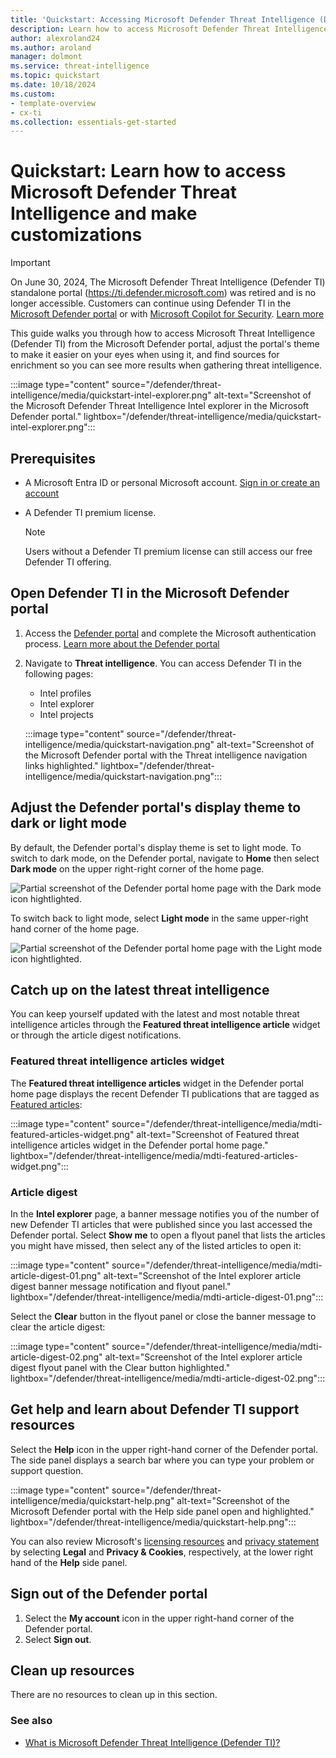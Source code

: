 ```yaml
--- 
title: 'Quickstart: Accessing Microsoft Defender Threat Intelligence (Defender TI)'
description: Learn how to access Microsoft Defender Threat Intelligence (Defender TI) in the Microsoft Defender portal, configure your profile and preferences, and access help resources.
author: alexroland24
ms.author: aroland
manager: dolmont
ms.service: threat-intelligence 
ms.topic: quickstart
ms.date: 10/18/2024
ms.custom: 
- template-overview
- cx-ti
ms.collection: essentials-get-started
---
```


# Quickstart: Learn how to access Microsoft Defender Threat Intelligence and make customizations

>[!IMPORTANT] 
> On June 30, 2024, The Microsoft Defender Threat Intelligence (Defender TI) standalone portal (https://ti.defender.microsoft.com) was retired and is no longer accessible. Customers can continue using Defender TI in the [Microsoft Defender portal](https://aka.ms/mdti-intel-explorer) or with [Microsoft Copilot for Security](security-copilot-and-defender-threat-intelligence.md). [Learn more](https://aka.ms/mdti-standaloneportal)

This guide walks you through how to access Microsoft Threat Intelligence (Defender TI) from the Microsoft Defender portal, adjust the portal's theme to make it easier on your eyes when using it, and find sources for enrichment so you can see more results when gathering threat intelligence. 

:::image type="content" source="/defender/threat-intelligence/media/quickstart-intel-explorer.png" alt-text="Screenshot of the Microsoft Defender Threat Intelligence Intel explorer in the Microsoft Defender portal." lightbox="/defender/threat-intelligence/media/quickstart-intel-explorer.png":::

## Prerequisites

- A Microsoft Entra ID or personal Microsoft account. [Sign in or create an account](https://signup.microsoft.com/)
- A Defender TI premium license.

    > [!NOTE]
    > Users without a Defender TI premium license can still access our free Defender TI offering.

## Open Defender TI in the Microsoft Defender portal

1. Access the [Defender portal](https://security.microsoft.com/) and complete the Microsoft authentication process. [Learn more about the Defender portal](/defender-xdr/microsoft-365-defender-portal)
2. Navigate to **Threat intelligence**. You can access Defender TI in the following pages:
   - Intel profiles
   - Intel explorer
   - Intel projects

    :::image type="content" source="/defender/threat-intelligence/media/quickstart-navigation.png" alt-text="Screenshot of the Microsoft Defender portal with the Threat intelligence navigation  links highlighted." lightbox="/defender/threat-intelligence/media/quickstart-navigation.png":::

## Adjust the Defender portal's display theme to dark or light mode

By default, the Defender portal's display theme is set to light mode. To switch to dark mode, on the Defender portal, navigate to **Home** then select **Dark mode** on the upper right-right corner of the home page.
      
![Partial screenshot of the Defender portal home page with the Dark mode icon hightlighted.](media/quickstart-dark-mode.png)

To switch back to light mode, select **Light mode** in the same upper-right hand corner of the home page.

![Partial screenshot of the Defender portal home page with the Light mode icon hightlighted.](media/quickstart-light-mode.png)

## Catch up on the latest threat intelligence

You can keep yourself updated with the latest and most notable threat intelligence articles through the **Featured threat intelligence article** widget or through the article digest notifications.

### Featured threat intelligence articles widget

The **Featured threat intelligence articles** widget in the Defender portal home page displays the recent Defender TI publications that are tagged as [Featured articles](what-is-microsoft-defender-threat-intelligence-defender-ti.md#featured-articles):

:::image type="content" source="/defender/threat-intelligence/media/mdti-featured-articles-widget.png" alt-text="Screenshot of Featured threat intelligence articles widget in the Defender portal home page." lightbox="/defender/threat-intelligence/media/mdti-featured-articles-widget.png":::

### Article digest 

In the **Intel explorer** page, a banner message notifies you of the number of new Defender TI articles that were published since you last accessed the Defender portal. Select **Show me** to open a flyout panel that lists the articles you might have missed, then select any of the listed articles to open it:

:::image type="content" source="/defender/threat-intelligence/media/mdti-article-digest-01.png" alt-text="Screenshot of the Intel explorer article digest banner message notification and flyout panel." lightbox="/defender/threat-intelligence/media/mdti-article-digest-01.png":::

Select the **Clear** button in the flyout panel or close the banner message to clear the article digest:


:::image type="content" source="/defender/threat-intelligence/media/mdti-article-digest-02.png" alt-text="Screenshot of the Intel explorer article digest flyout panel with the Clear button highlighted." lightbox="/defender/threat-intelligence/media/mdti-article-digest-02.png":::

## Get help and learn about Defender TI support resources

Select the **Help** icon in the upper right-hand corner of the Defender portal. The side panel displays a search bar where you can type your problem or support question.

:::image type="content" source="/defender/threat-intelligence/media/quickstart-help.png" alt-text="Screenshot of the Microsoft Defender portal with the Help side panel open and highlighted." lightbox="/defender/threat-intelligence/media/quickstart-help.png":::

You can also review Microsoft's [licensing resources](https://www.microsoft.com/licensing/docs) and [privacy statement](https://privacy.microsoft.com/privacystatement) by selecting **Legal** and **Privacy & Cookies**, respectively, at the lower right hand of the **Help** side panel.

## Sign out of the Defender portal

1. Select the **My account** icon in the upper right-hand corner of the Defender portal.
2.	Select **Sign out**.


## Clean up resources
There are no resources to clean up in this section.

### See also

- [What is Microsoft Defender Threat Intelligence (Defender TI)?](what-is-microsoft-defender-threat-intelligence-defender-ti.md)
